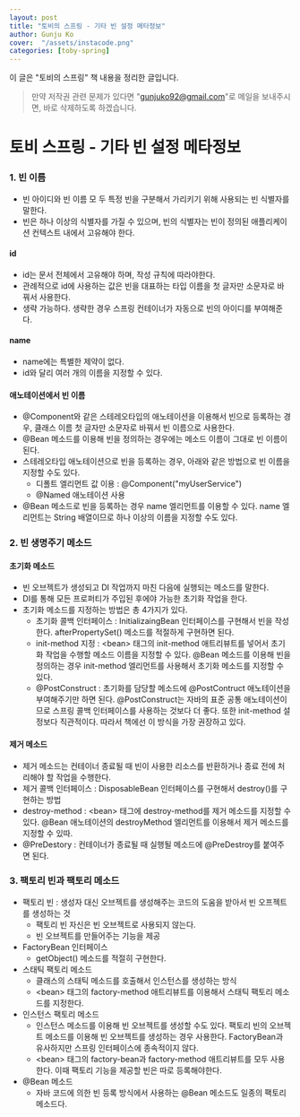 ```yaml
---
layout: post
title: "토비의 스프링 - 기타 빈 설정 메타정보"
author: Gunju Ko
cover:  "/assets/instacode.png" 
categories: [toby-spring]
---
```


이 글은 "토비의 스프링" 책 내용을 정리한 글입니다.

> 만약 저작권 관련 문제가 있다면 "gunjuko92@gmail.com"로 메일을 보내주시면, 바로 삭제하도록 하겠습니다.

# 토비 스프링 - 기타 빈 설정 메타정보

### 1. 빈 이름

- 빈 아이디와 빈 이름 모 두 특정 빈을 구분해서 가리키기 위해 사용되는 빈 식별자를 말한다.
- 빈은 하나 이상의 식별자를 가질 수 있으며, 빈의 식별자는 빈이 정의된 애플리케이션 컨텍스트 내에서 고유해야 한다.

#### id

- id는 문서 전체에서 고유해야 하며, 작성 규칙에 따라야한다.
- 관례적으로 id에 사용하는 값은 빈을 대표하는 타입 이름을 첫 글자만 소문자로 바꿔서 사용한다.
- 생략 가능하다. 생략한 경우 스프링 컨테이너가 자동으로 빈의 아이디를 부여해준다.

#### name

- name에는 특별한 제약이 없다. 
- id와 달리 여러 개의 이름을 지정할 수 있다.

#### 애노테이션에서 빈 이름

- @Component와 같은 스테레오타입의 애노테이션을 이용해서 빈으로 등록하는 경우, 클래스 이름 첫 글자만 소문자로 바꿔서 빈 이름으로 사용한다.
- @Bean 메소드를 이용해 빈을 정의하는 경우에는 메소드 이름이 그대로 빈 이름이 된다.
- 스테레오타입 애노테이션으로 빈을 등록하는 경우, 아래와 같은 방법으로 빈 이름을 지정할 수도 있다.
  - 디폴트 엘리먼트 값 이용 : @Component("myUserService")
  - @Named 애노테이션 사용
- @Bean 메소드로 빈을 등록하는 경우 name 엘리먼트를 이용할 수 있다. name 엘리먼트는 String 배열이므로 하나 이상의 이름을 지정할 수도 있다.

### 2. 빈 생명주기 메소드

#### 초기화 메소드

- 빈 오브젝트가 생성되고 DI 작업까지 마친 다음에 실행되는 메소드를 말한다.
- DI를 통해 모든 프로퍼티가 주입된 후에야 가능한 초기화 작업을 한다.
- 초기화 메소드를 지정하는 방법은 총 4가지가 있다.
  - 초기화 콜백 인터페이스 : InitializaingBean 인터페이스를 구현해서 빈을 작성한다. afterPropertySet() 메소드를 적절하게 구현하면 된다.
  - init-method 지정 : \<bean> 태그의 init-method 애트리뷰트를 넣어서 초기화 작업을 수행할 메소드 이름을 지정할 수 있다.  @Bean 메소드를 이용해 빈을 정의하는 경우 init-method 엘리먼트를 사용해서 초기화 메소드를 지정할 수 있다.
  - @PostConstruct : 초기화를 담당할 메소드에 @PostContruct 애노테이션을 부여해주기만 하면 된다. @PostConstruct는 자바의 표준 공통 애노테이션이므로 스프링 콜백 인터페이스를 사용하는 것보다 더 좋다. 또한 init-method 설정보다 직관적이다. 따라서 책에선 이 방식을 가장 권장하고 있다.

#### 제거 메소드

- 제거 메소드는 컨테이너 종료될 때 빈이 사용한 리소스를 반환하거나 종료 전에 처리해야 할 작업을 수행한다.
- 제거 콜백 인터페이스 : DisposableBean 인터페이스를 구현해서 destroy()를 구현하는 방법
- destroy-method : \<bean> 태그에 destroy-method를 제거 메소드를 지정할 수 있다. @Bean 애노테이션의 destroyMethod 엘리먼트를 이용해서 제거 메소드를 지정할 수 있따.
- @PreDestory : 컨테이너가 종료될 때 실행될 메소드에 @PreDestroy를 붙여주면 된다.

### 3. 팩토리 빈과 팩토리 메소드

- 팩토리 빈 : 생성자 대신 오브젝트를 생성해주는 코드의 도움을 받아서 빈 오프젝트를 생성하는 것
  - 팩토리 빈 자신은 빈 오브젝트로 사용되지 않는다.
  - 빈 오브젝트를 만들어주는 기능을 제공
- FactoryBean 인터페이스
  - getObject() 메소드를 적절히 구현한다.
- 스태틱 팩토리 메소드
  - 클래스의 스태틱 메소드를 호출해서 인스턴스를 생성하는 방식
  - \<bean> 태그의 factory-method 애트리뷰트를 이용해서 스태틱 팩토리 메소드를 지정한다.
- 인스턴스 팩토리 메소드
  - 인스턴스 메소드를 이용해 빈 오브젝트를 생성할 수도 있다. 팩토리 빈의 오브젝트 메소드를 이용해 빈 오브젝트를 생성하는 경우 사용한다. FactoryBean과 유사하지만 스프링 인터페이스에 종속적이지 않다.
  - \<bean> 태그의 factory-bean과 factory-method 애트리뷰트를 모두 사용한다. 이때 팩토리 기능을 제공할 빈은 따로 등록해야한다.
- @Bean 메소드
  - 자바 코드에 의한 빈 등록 방식에서 사용하는 @Bean 메소드도 일종의 팩토리 메소드다.



